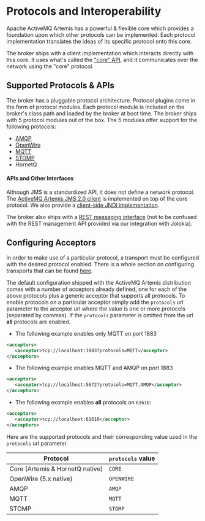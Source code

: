 # Protocols and Interoperability

Apache ActiveMQ Artemis has a powerful & flexible core which provides a foundation upon which other protocols can be
implemented. Each protocol implementation translates the ideas of its specific protocol onto this core.

The broker ships with a client implementation which interacts directly with this core. It uses what's called the ["core"
API](core.md), and it communicates over the network using the "core" protocol.

## Supported Protocols & APIs

The broker has a pluggable protocol architecture.  Protocol plugins come in the form of protocol modules.  Each protocol 
module is included on the broker's class path and loaded by the broker at boot time. The broker ships with 5 protocol 
modules out of the box. The 5 modules offer support for the following protocols:

- [AMQP](amqp.md)
- [OpenWire](openwire.md)
- [MQTT](mqtt.md)
- [STOMP](stomp.md)
- HornetQ

#### APIs and Other Interfaces

Although JMS is a standardized API, it does not define a network protocol. The [ActiveMQ Artemis JMS 2.0 client](using-jms.md) 
is implemented on top of the core protocol. We also provide a [client-side JNDI implementation](using-jms.md#jndi).

The broker also ships with a [REST messaging interface](rest.md) (not to be confused with the REST management API
provided via our integration with Jolokia).

## Configuring Acceptors

In order to make use of a particular protocol, a transport must be configured with the desired protocol enabled.  There
is a whole section on configuring transports that can be found [here](configuring-transports.md).

The default configuration shipped with the ActiveMQ Artemis distribution comes with a number of acceptors already
defined, one for each of the above protocols plus a generic acceptor that supports all protocols.  To enable 
protocols on a particular acceptor simply add the `protocols` url parameter to the acceptor url where the value is one
or more protocols (separated by commas). If the `protocols` parameter is omitted from the url **all** protocols are 
enabled.

- The following example enables only MQTT on port 1883
```xml
<acceptors>
   <acceptor>tcp://localhost:1883?protocols=MQTT</acceptor>
</acceptors>
```

- The following example enables MQTT and AMQP on port 1883
```xml
<acceptors>
   <acceptor>tcp://localhost:5672?protocols=MQTT,AMQP</acceptor>
</acceptors>
```

- The following example enables **all** protocols on `61616`:
```xml
<acceptors>
   <acceptor>tcp://localhost:61616</acceptor>
</acceptors>
```

Here are the supported protocols and their corresponding value used in the `protocols` url parameter.

Protocol|`protocols` value
---|---
Core (Artemis & HornetQ native)|`CORE`
OpenWire (5.x native)|`OPENWIRE`
AMQP|`AMQP`
MQTT|`MQTT`
STOMP|`STOMP`